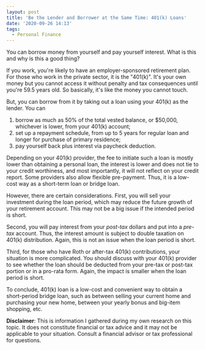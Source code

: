 ```yaml
---
layout: post
title: 'Be the Lender and Borrower at the Same Time: 401(k) Loans'
date: '2020-09-26 14:13'
tags:
  - Personal Finance
---
```


You can borrow money from yourself and pay yourself interest. What is this and why is this a good thing?

If you work, you're likely to have an employer-sponsored retirement plan. For those who work in the private sector, it is the "401(k)". It's your own money but you cannot access it without penalty and tax consequences until you're 59.5 years old. So basically, it's like the money you cannot touch.

But, you can borrow from it by taking out a loan using your 401(k) as the lender. You can
1. borrow as much as 50% of the total vested balance, or $50,000, whichever is lower, from your 401(k) account;
1. set up a repayment schedule, from up to 5 years for regular loan and longer for purchase of primary residence;
1. pay yourself back plus interest via paycheck deduction.

Depending on your 401(k) provider, the fee to initiate such a loan is mostly lower than obtaining a personal loan, the interest is lower and does not tie to your credit worthiness, and most importantly, it will not reflect on your credit report. Some providers also allow flexible pre-payment. Thus, it is a low-cost way as a short-term loan or bridge loan.

However, there are certain considerations. First, you will sell your investment during the loan period, which may reduce the future growth of your retirement account. This may not be a big issue if the intended period is short.

Second, you will pay interest from your *post-tax* dollars and put into a *pre-tax* account. Thus, the interest amount is subject to double taxation on 401(k) distribution. Again, this is not an issue when the loan period is short.

Third, for those who have Roth or after-tax 401(k) contributions, your situation is more complicated. You should discuss with your 401(k) provider to see whether the loan should be deducted from your pre-tax or post-tax portion or in a pro-rata form. Again, the impact is smaller when the loan period is short.

To conclude, 401(k) loan is a low-cost and convenient way to obtain a short-period bridge loan, such as between selling your current home and purchasing your new home, between your yearly bonus and big-item shopping, etc.

**Disclaimer**: This is information I gathered during my own research on this topic. It does not constitute financial or tax advice and it may not be applicable to your situation. Consult a financial advisor or tax professional for questions.

